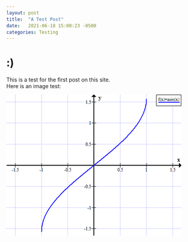 ```yaml
---
layout: post
title:  "A Test Post"
date:   2021-06-18 15:00:23 -0500
categories: Testing
---
```




# :)

This is a test for the first post on this site.  
Here is an image test:  

![Space Eddy](/assets/images/arcsin.png)

